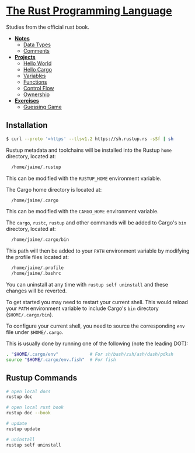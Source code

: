 # [The Rust Programming Language](https://doc.rust-lang.org/book/title-page.html)

Studies from the official rust book.

* [**Notes**](./notes/)
  * [Data Types](./notes/data-types.md)
  * [Comments](./notes/comments.md)
* [**Projects**](./projects/)
  * [Hello World](./projects/hello_world/)
  * [Hello Cargo](./projects/hello_cargo/)
  * [Variables](./projects/variables/)
  * [Functions](./projects/functions/)
  * [Control Flow](./projects/control_flow/)
  * [Ownership](./projects/ownership/)
* [**Exercises**](./exercises/)
  * [Guessing Game](./exercises/guessing_game/)

## Installation

```bash
$ curl --proto '=https' --tlsv1.2 https://sh.rustup.rs -sSf | sh
```

Rustup metadata and toolchains will be installed into the Rustup
`home` directory, located at:

```bash
  /home/jaime/.rustup
```

This can be modified with the `RUSTUP_HOME` environment variable.

The Cargo home directory is located at:

```bash
  /home/jaime/.cargo
```

This can be modified with the `CARGO_HOME` environment variable.

The `cargo`, `rustc`, `rustup` and other commands will be added to
Cargo's `bin` directory, located at:

```bash
  /home/jaime/.cargo/bin
```

This path will then be added to your `PATH` environment variable by
modifying the profile files located at:

```bash
  /home/jaime/.profile
  /home/jaime/.bashrc
```

You can uninstall at any time with `rustup self uninstall` and
these changes will be reverted.

To get started you may need to restart your current shell.
This would reload your `PATH` environment variable to include
Cargo's `bin` directory (`$HOME/.cargo/bin`).

To configure your current shell, you need to source
the corresponding `env` file under `$HOME/.cargo`.

This is usually done by running one of the following (note the leading DOT):

```bash
. "$HOME/.cargo/env"            # For sh/bash/zsh/ash/dash/pdksh
source "$HOME/.cargo/env.fish"  # For fish
```

## Rustup Commands

```bash
# open local docs
rustup doc

# open local rust book
rustup doc --book

# update
rustup update

# uninstall
rustup self uninstall
```